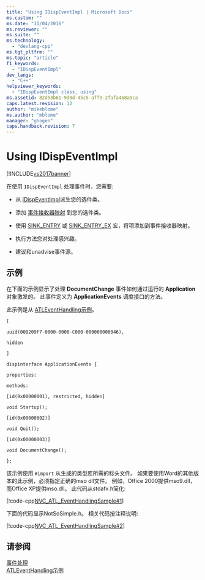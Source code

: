```yaml
---
title: "Using IDispEventImpl | Microsoft Docs"
ms.custom: ""
ms.date: "11/04/2016"
ms.reviewer: ""
ms.suite: ""
ms.technology: 
  - "devlang-cpp"
ms.tgt_pltfrm: ""
ms.topic: "article"
f1_keywords: 
  - "IDispEventImpl"
dev_langs: 
  - "C++"
helpviewer_keywords: 
  - "IDispEventImpl class, using"
ms.assetid: 82d53b61-9d0d-45c5-aff9-2fafa468a9ca
caps.latest.revision: 12
author: "mikeblome"
ms.author: "mblome"
manager: "ghogen"
caps.handback.revision: 7
---
```

# Using IDispEventImpl
[!INCLUDE[vs2017banner](../assembler/inline/includes/vs2017banner.md)]

在使用 `IDispEventImpl` 处理事件时，您需要:  
  
-   从 [IDispEventImpl](../atl/reference/idispeventimpl-class.md)派生您的选件类。  
  
-   添加 [事件接收器映射](../Topic/BEGIN_SINK_MAP.md) 到您的选件类。  
  
-   使用 [SINK\_ENTRY](../Topic/SINK_ENTRY.md) 或 [SINK\_ENTRY\_EX](../Topic/SINK_ENTRY_EX.md) 宏，将项添加到事件接收器映射。  
  
-   执行方法您对处理感兴趣。  
  
-   建议和unadvise事件源。  
  
## 示例  
 在下面的示例显示了处理 **DocumentChange** 事件如何通过运行的 **Application** 对象激发的。  此事件定义为 **ApplicationEvents** 调度接口的方法。  
  
 此示例是从 [ATLEventHandling示例](../top/visual-cpp-samples.md)。  
  
 `[`  
  
 `uuid(000209F7-0000-0000-C000-000000000046),`  
  
 `hidden`  
  
 `]`  
  
 `dispinterface ApplicationEvents {`  
  
 `properties:`  
  
 `methods:`  
  
 `[id(0x00000001), restricted, hidden]`  
  
 `void Startup();`  
  
 `[id(0x00000002)]`  
  
 `void Quit();`  
  
 `[id(0x00000003)]`  
  
 `void DocumentChange();`  
  
 `};`  
  
 该示例使用 `#import` 从生成的类型库所需的标头文件。  如果要使用Word的其他版本的此示例，必须指定正确的mso dll文件。  例如，Office 2000提供mso9.dll，而Office XP提供mso.dll。  此代码从stdafx.h简化:  
  
 [!code-cpp[NVC_ATL_EventHandlingSample#1](../atl/codesnippet/CPP/using-idispeventimpl_1.h)]  
  
 下面的代码显示NotSoSimple.h。  相关代码按注释说明:  
  
 [!code-cpp[NVC_ATL_EventHandlingSample#2](../atl/codesnippet/CPP/using-idispeventimpl_2.h)]  
  
## 请参阅  
 [事件处理](../atl/event-handling-and-atl.md)   
 [ATLEventHandling示例](../top/visual-cpp-samples.md)
